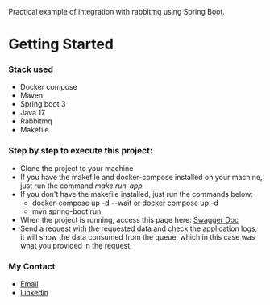 Practical example of integration with rabbitmq using Spring Boot.

# Getting Started

### Stack used
* Docker compose
* Maven
* Spring boot 3
* Java 17
* Rabbitmq
* Makefile

### Step by step to execute this project:
* Clone the project to your machine
* If you have the makefile and docker-compose installed on your machine, just run the command
  *make run-app*
* If you don't have the makefile installed, just run the commands below:
  * docker-compose up -d --wait or docker compose up -d
  * mvn spring-boot:run
* When the project is running, access this page here: [Swagger Doc](http://localhost:8080/swagger-ui/index.html)
* Send a request with the requested data and check the application logs, it will show the data consumed from the queue, which in this case was what you provided in the request.

### My Contact
* [Email](devcristiano.rodrigues@gmail.com)
* [Linkedin](www.linkedin.com/in/cristiano-rodrigues-644b82183)